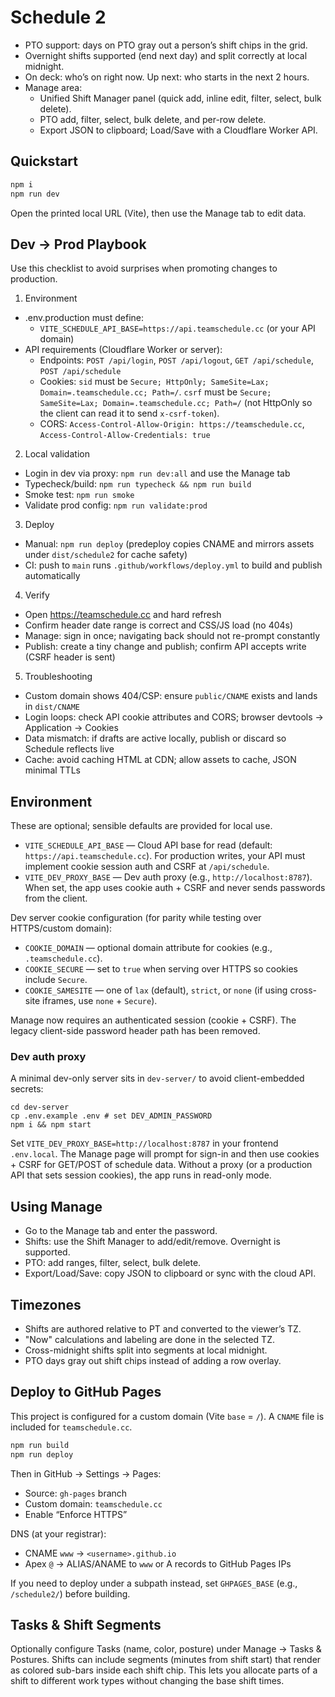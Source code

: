 # Schedule 2

- PTO support: days on PTO gray out a person’s shift chips in the grid.
- Overnight shifts supported (end next day) and split correctly at local midnight.
- On deck: who’s on right now. Up next: who starts in the next 2 hours.
- Manage area:
	- Unified Shift Manager panel (quick add, inline edit, filter, select, bulk delete).
	- PTO add, filter, select, bulk delete, and per-row delete.
	- Export JSON to clipboard; Load/Save with a Cloudflare Worker API.

## Quickstart

```bash
npm i
npm run dev
```

Open the printed local URL (Vite), then use the Manage tab to edit data.

## Dev → Prod Playbook

Use this checklist to avoid surprises when promoting changes to production.

1) Environment
- .env.production must define:
	- `VITE_SCHEDULE_API_BASE=https://api.teamschedule.cc` (or your API domain)
- API requirements (Cloudflare Worker or server):
	- Endpoints: `POST /api/login`, `POST /api/logout`, `GET /api/schedule`, `POST /api/schedule`
	- Cookies: `sid` must be `Secure; HttpOnly; SameSite=Lax; Domain=.teamschedule.cc; Path=/`. `csrf` must be `Secure; SameSite=Lax; Domain=.teamschedule.cc; Path=/` (not HttpOnly so the client can read it to send `x-csrf-token`).
	- CORS: `Access-Control-Allow-Origin: https://teamschedule.cc`, `Access-Control-Allow-Credentials: true`

2) Local validation
- Login in dev via proxy: `npm run dev:all` and use the Manage tab
- Typecheck/build: `npm run typecheck && npm run build`
- Smoke test: `npm run smoke`
- Validate prod config: `npm run validate:prod`

3) Deploy
- Manual: `npm run deploy` (predeploy copies CNAME and mirrors assets under `dist/schedule2` for cache safety)
- CI: push to `main` runs `.github/workflows/deploy.yml` to build and publish automatically

4) Verify
- Open https://teamschedule.cc and hard refresh
- Confirm header date range is correct and CSS/JS load (no 404s)
- Manage: sign in once; navigating back should not re-prompt constantly
- Publish: create a tiny change and publish; confirm API accepts write (CSRF header is sent)

5) Troubleshooting
- Custom domain shows 404/CSP: ensure `public/CNAME` exists and lands in `dist/CNAME`
- Login loops: check API cookie attributes and CORS; browser devtools → Application → Cookies
- Data mismatch: if drafts are active locally, publish or discard so Schedule reflects live
- Cache: avoid caching HTML at CDN; allow assets to cache, JSON minimal TTLs


## Environment

These are optional; sensible defaults are provided for local use.

- `VITE_SCHEDULE_API_BASE` — Cloud API base for read (default: `https://api.teamschedule.cc`). For production writes, your API must implement cookie session auth and CSRF at `/api/schedule`.
- `VITE_DEV_PROXY_BASE` — Dev auth proxy (e.g., `http://localhost:8787`). When set, the app uses cookie auth + CSRF and never sends passwords from the client.

Dev server cookie configuration (for parity while testing over HTTPS/custom domain):

- `COOKIE_DOMAIN` — optional domain attribute for cookies (e.g., `.teamschedule.cc`).
- `COOKIE_SECURE` — set to `true` when serving over HTTPS so cookies include `Secure`.
- `COOKIE_SAMESITE` — one of `lax` (default), `strict`, or `none` (if using cross-site iframes, use `none` + `Secure`).

Manage now requires an authenticated session (cookie + CSRF). The legacy client-side password header path has been removed.

### Dev auth proxy

A minimal dev-only server sits in `dev-server/` to avoid client-embedded secrets:

```
cd dev-server
cp .env.example .env # set DEV_ADMIN_PASSWORD
npm i && npm start
```

Set `VITE_DEV_PROXY_BASE=http://localhost:8787` in your frontend `.env.local`. The Manage page will prompt for sign-in and then use cookies + CSRF for GET/POST of schedule data. Without a proxy (or a production API that sets session cookies), the app runs in read-only mode.

## Using Manage

- Go to the Manage tab and enter the password.
- Shifts: use the Shift Manager to add/edit/remove. Overnight is supported.
- PTO: add ranges, filter, select, bulk delete.
- Export/Load/Save: copy JSON to clipboard or sync with the cloud API.

## Timezones

- Shifts are authored relative to PT and converted to the viewer’s TZ.
- "Now" calculations and labeling are done in the selected TZ.
- Cross-midnight shifts split into segments at local midnight.
- PTO days gray out shift chips instead of adding a row overlay.

## Deploy to GitHub Pages

This project is configured for a custom domain (Vite `base` = `/`). A `CNAME` file is included for `teamschedule.cc`.

```bash
npm run build
npm run deploy
```

Then in GitHub → Settings → Pages:
- Source: `gh-pages` branch
- Custom domain: `teamschedule.cc`
- Enable “Enforce HTTPS”

DNS (at your registrar):
- CNAME `www` → `<username>.github.io`
- Apex `@` → ALIAS/ANAME to `www` or A records to GitHub Pages IPs

If you need to deploy under a subpath instead, set `GHPAGES_BASE` (e.g., `/schedule2/`) before building.

## Tasks & Shift Segments

Optionally configure Tasks (name, color, posture) under Manage → Tasks & Postures. Shifts can include segments (minutes from shift start) that render as colored sub-bars inside each shift chip. This lets you allocate parts of a shift to different work types without changing the base shift times.
